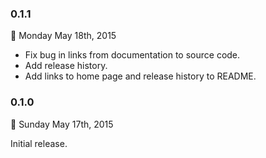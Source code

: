 ### 0.1.1
:date: Monday May 18th, 2015

* Fix bug in links from documentation to source code.
* Add release history.
* Add links to home page and release history to README.

### 0.1.0
:date: Sunday May 17th, 2015

Initial release.